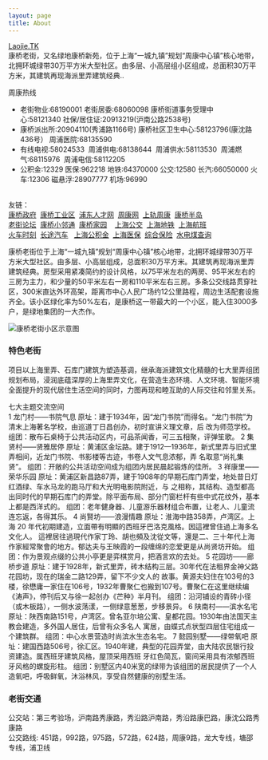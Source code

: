 ```yaml
---
layout: page
title: About
---
```


[Laojie.TK](http://laojie.tk)   
康桥老街，又名绿地康桥新苑，位于上海“一城九镇”规划“周康中心镇”核心地带，北拥环城绿带30万平方米大型社区。由多层、小高层组小区组成，总面积30万平方米，其建筑再现海派里弄建筑经典.. 

<p>
	周康热线
</p>
<ul>
	<li>
		老街物业:68190001 老街居委:68060098 康桥街道事务受理中心:58121340&nbsp;社保/居住证:20913219(沪南公路2538号)
	</li>
	<li>
		<span>康桥派出所:20904110(秀浦路1166号)&nbsp;康桥社区卫生中心:58123796(康沈路436号）&nbsp;</span>周浦医院:68135590
	</li>
	<li>
		有线电视:58024533 &nbsp;周浦供电:68138644 &nbsp;周浦供水:58113530 &nbsp;周浦燃气:68115976 &nbsp;周浦电信:58112205
	</li>
	<li>
		公积金:12329 医保:962218 地铁:64370000 公交:12580 长汽:66050000 火车:12306 磁悬浮:28907777 机场:96990&nbsp; <span>&nbsp;&nbsp;&nbsp;</span>
	</li>
</ul>
<p>
	<br />
友链：	<br />
<a href="http://kangqiao.pudong.gov.cn/" target="_blank">康桥政府</a>&nbsp;&nbsp;<a href="http://www.kangqiao.gov.cn/" target="_blank">康桥工业区</a>&nbsp;&nbsp;<a href="http://www.pdhr.com/" target="_blank">浦东人才网</a>&nbsp;&nbsp;<a href="http://www.i5zk.cn/forum.php" target="_blank">周康网</a>&nbsp;&nbsp;<a href="http://shanghai.metrofans.cn/forum-328-1.html" target="_blank">上轨周康</a>&nbsp;&nbsp;<a href="http://www.kqbd.com/bbs/forum.php" target="_blank">康桥半岛</a>&nbsp;&nbsp;<br />
<a href="http://kangqiaolaojie.fang.com/bbs/" target="_blank">老街论坛</a>&nbsp;&nbsp;<a href="http://www.201315.cn/" target="_blank">康桥小邻通</a>&nbsp;&nbsp;<a href="http://kangqiao.jjjaaa.com/" target="_blank"><span>康桥家园</span></a>
&nbsp;&nbsp; <a href="http://bus.ly.com/" target="_blank">上海公交</a>&nbsp;&nbsp;<a href="http://www.shmetro.com/" target="_blank">上海地铁</a>&nbsp;&nbsp;<a href="http://www.shanghaiairport.com/" target="_blank">上海航班</a>&nbsp;&nbsp;<br />
<a href="http://www.huoche.com.cn/" target="_blank">火车时刻</a>&nbsp;&nbsp;<a href="http://www.changtu.com/" target="_blank">长途汽车</a>&nbsp;&nbsp;
<a href="http://www.shgjj.com/" target="_blank">上海公积金</a>&nbsp;&nbsp;<a href="http://www.shyb.gov.cn/" target="_blank">上海医保</a>&nbsp;&nbsp;<a href="http://www.12333sh.gov.cn/wll/" target="_blank">综合保险</a>&nbsp;&nbsp;<a href="https://www.shfft.com/" target="_blank">水电煤查询</a>
</p>    

康桥老街位于上海“一城九镇”规划“周康中心镇”核心地带，北拥环城绿带30万平方米大型社区。由多层、小高层组成，总面积30万平方米。其建筑再现海派里弄建筑经典。房型采用紧凑简约的设计风格，以75平米左右的两房、95平米左右的三房为主力，和少量的50平米左右一房和110平米左右三房。多条公交线路贯穿社区，300米直达外环高架，距离市中心人民广场约12公里路程，周边生活配套设施齐全。该小区绿化率为50%左右，是康桥这一带最大的一个小区，能入住3000多户，是绿地集团的一大杰作。   

![康桥老街小区示意图](http://7qncs8.com1.z0.glb.clouddn.com/ljh.jpeg)    

### 特色老街   

项目以上海里弄、石库门建筑为塑造基调，继承海派建筑文化精髓的七大里弄组团规划布局，浸润底蕴深厚的上海里弄文化，在营造生态环境、人文环境、智能环境全面提升的现代居住生活空间的同时，力图再现和睦互助的人际交往和邻里关系。

七大主题交流空间  
1  龙门村——书院气息  原址：建于1934年，因“龙门书院”而得名。“龙门书院”为清末上海著名学校，由巡道丁日昌创办，初时宣讲义理文章，后 改为师范学校。  组团：散布石桌椅于公共活动区内，可品茶闻香，可三五相聚，评弹笙歌。 
2  集贤村——贤雅居停  原址：黄浦区金坛路。建于1912—1936年，新式里弄与旧式里弄相间，近龙门书院、书影楼等古迹，书卷人文气息浓郁，弄 名取意“尚礼集贤”。  组团：开敞的公共活动空间成为组团内居民晨起锻炼的佳所。 
3  祥康里——荣华乐园  原址：黄浦区新昌路87弄，建于1908年的早期石库门弄堂，地处昔日灯红酒绿、车水马龙的跑马厅和大光明电影院附近，与 之相称，其结构、造型都高出同时代的早期石库门的弄堂。除平面布局、部分门窗栏杆有些中式花纹外，基本上都是西洋式的。  组团：老年健身器、儿童游乐器材组合布置，让老人、儿童流连忘返，各得其乐。 
4  尚賢坊——浪漫情趣  原址：淮海中路358弄，卢湾区。上海 20 年代初期建造，立面帶有明顯的西班牙巴洛克風格。因這裡曾住過上海多名文化人。 這裡居往過現代作家丁玲、胡也頻及沈從文等，還是二、三十年代上海作家經常聚會的地方。郁达夫与王映霞的一段缠绵的恋爱更是从尚贤坊开始。  组团：作为景观点缀的公共小亭更是弈棋赏月，把酒言欢的去处。 
5  花园坊——廊桥步道  原址：建于1928年，新式里弄，砖木结构三层。30年代在法租界金神父路花园坊，现在的瑞金二路129弄，留下不少文人的 故事。黄源夫妇住在103号的3楼，徐懋庸一家住在106号，1932年曹聚仁也搬到107号。曹聚仁在这里继续编《涛声》，停刊后又与徐一起创办《芒种》半月刊。 组团：沿河铺设的青砖小径（或木板路），一侧水波荡漾，一侧绿意葱葱，步移景异。 
6  陕南村——滨水名宅  原址：陕西南路151号，卢湾区。曾名亚尔培公寓、皇都花园。1930年由法国天主教会建造，多外国人居住，后曾有众多名人 寓居，由蝶式点状型四层住宅组成一个建筑群。  组团：中心水景营造时尚滨水生态名宅。 
7  懿园别墅——绿带氧吧  原址：建国西路506号，徐汇区。1940年建，典型的花园弄堂，由大陆农民银行投资建造。属西班牙建筑风格，屋顶采用西班 牙红色简瓦，窗间采用具有浓郁西班牙风格的螺旋形柱。  组团：别墅区内40米宽的绿带为该组团的居民提供了一个人造氧吧，呼吸鲜氧，沐浴林风，享受自然健康的别墅生活。
 
### 老街交通    
公交站：第三考验场，沪南路秀康路，秀沿路沪南路，秀沿路康巴路，康沈公路秀康路   
公交路线: 451路，992路，975路，572路，624路，周康9路，龙大专线，塘邵专线，浦卫线
